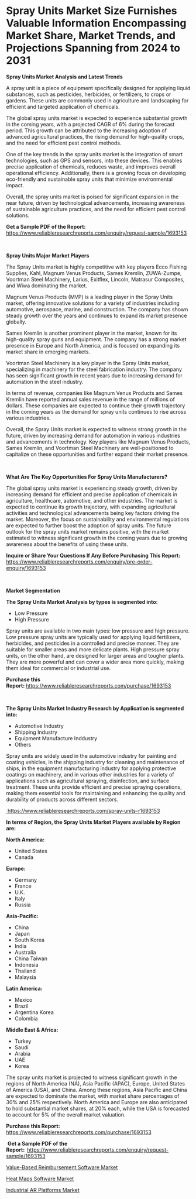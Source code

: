 <p><h1>Spray Units Market Size Furnishes Valuable Information Encompassing Market Share, Market Trends, and Projections Spanning from 2024 to 2031</h1></p><p><strong>Spray Units Market Analysis and Latest Trends</strong></p>
<p><p>A spray unit is a piece of equipment specifically designed for applying liquid substances, such as pesticides, herbicides, or fertilizers, to crops or gardens. These units are commonly used in agriculture and landscaping for efficient and targeted application of chemicals.</p><p>The global spray units market is expected to experience substantial growth in the coming years, with a projected CAGR of 6% during the forecast period. This growth can be attributed to the increasing adoption of advanced agricultural practices, the rising demand for high-quality crops, and the need for efficient pest control methods.</p><p>One of the key trends in the spray units market is the integration of smart technologies, such as GPS and sensors, into these devices. This enables precise application of chemicals, reduces waste, and improves overall operational efficiency. Additionally, there is a growing focus on developing eco-friendly and sustainable spray units that minimize environmental impact.</p><p>Overall, the spray units market is poised for significant expansion in the near future, driven by technological advancements, increasing awareness of sustainable agriculture practices, and the need for efficient pest control solutions.</p></p>
<p><strong>Get a Sample PDF of the Report:&nbsp;</strong> <a href="https://www.reliableresearchreports.com/enquiry/request-sample/1693153">https://www.reliableresearchreports.com/enquiry/request-sample/1693153</a></p>
<p>&nbsp;</p>
<p><strong>Spray Units Major Market Players</strong></p>
<p><p>The Spray Units market is highly competitive with key players Ecco Fishing Supplies, Kahl, Magnum Venus Products, Sames Kremlin, ZUWA-Zumpe, Voortman Steel Machinery, Larius, Exitflex, Lincoln, Matrasur Composites, and Wiwa dominating the market. </p><p>Magnum Venus Products (MVP) is a leading player in the Spray Units market, offering innovative solutions for a variety of industries including automotive, aerospace, marine, and construction. The company has shown steady growth over the years and continues to expand its market presence globally.</p><p>Sames Kremlin is another prominent player in the market, known for its high-quality spray guns and equipment. The company has a strong market presence in Europe and North America, and is focused on expanding its market share in emerging markets.</p><p>Voortman Steel Machinery is a key player in the Spray Units market, specializing in machinery for the steel fabrication industry. The company has seen significant growth in recent years due to increasing demand for automation in the steel industry.</p><p>In terms of revenue, companies like Magnum Venus Products and Sames Kremlin have reported annual sales revenue in the range of millions of dollars. These companies are expected to continue their growth trajectory in the coming years as the demand for spray units continues to rise across various industries.</p><p>Overall, the Spray Units market is expected to witness strong growth in the future, driven by increasing demand for automation in various industries and advancements in technology. Key players like Magnum Venus Products, Sames Kremlin, and Voortman Steel Machinery are well-positioned to capitalize on these opportunities and further expand their market presence.</p></p>
<p>&nbsp;</p>
<p><strong>What Are The Key Opportunities For Spray Units Manufacturers?</strong></p>
<p><p>The global spray units market is experiencing steady growth, driven by increasing demand for efficient and precise application of chemicals in agriculture, healthcare, automotive, and other industries. The market is expected to continue its growth trajectory, with expanding agricultural activities and technological advancements being key factors driving the market. Moreover, the focus on sustainability and environmental regulations are expected to further boost the adoption of spray units. The future outlook for the spray units market remains positive, with the market estimated to witness significant growth in the coming years due to growing awareness about the benefits of using these units.</p></p>
<p><strong>Inquire or Share Your Questions If Any Before Purchasing This Report:</strong> <a href="https://www.reliableresearchreports.com/enquiry/pre-order-enquiry/1693153">https://www.reliableresearchreports.com/enquiry/pre-order-enquiry/1693153</a></p>
<p>&nbsp;</p>
<p><strong>Market Segmentation</strong></p>
<p><strong>The Spray Units Market Analysis by types is segmented into:</strong></p>
<p><ul><li>Low Pressure</li><li>High Pressure</li></ul></p>
<p><p>Spray units are available in two main types: low pressure and high pressure. Low pressure spray units are typically used for applying liquid fertilizers, herbicides, and pesticides in a controlled and precise manner. They are suitable for smaller areas and more delicate plants. High pressure spray units, on the other hand, are designed for larger areas and tougher plants. They are more powerful and can cover a wider area more quickly, making them ideal for commercial or industrial use.</p></p>
<p><strong>Purchase this Report:&nbsp;</strong><a href="https://www.reliableresearchreports.com/purchase/1693153">https://www.reliableresearchreports.com/purchase/1693153</a></p>
<p>&nbsp;</p>
<p><strong>The Spray Units Market Industry Research by Application is segmented into:</strong></p>
<p><ul><li>Automotive Industry</li><li>Shipping Industry</li><li>Equipment Manufacture Inddustry</li><li>Others</li></ul></p>
<p><p>Spray units are widely used in the automotive industry for painting and coating vehicles, in the shipping industry for cleaning and maintenance of ships, in the equipment manufacturing industry for applying protective coatings on machinery, and in various other industries for a variety of applications such as agricultural spraying, disinfection, and surface treatment. These units provide efficient and precise spraying operations, making them essential tools for maintaining and enhancing the quality and durability of products across different sectors.</p></p>
<p><a href="https://www.reliableresearchreports.com/spray-units-r1693153">&nbsp;https://www.reliableresearchreports.com/spray-units-r1693153</a></p>
<p><strong>In terms of Region, the Spray Units Market Players available by Region are:</strong></p>
<p>
    <p> <strong> North America: </strong>
        <ul>
            <li>United States</li>
            <li>Canada</li>
        </ul>
        </p> 
    <p> <strong> Europe: </strong>
        <ul>
            <li>Germany</li>
            <li>France</li>
            <li>U.K.</li>
            <li>Italy</li>
            <li>Russia</li>
        </ul>
        </p> 
    <p> <strong> Asia-Pacific: </strong>
        <ul>
            <li>China</li>
            <li>Japan</li>
            <li>South Korea</li>
            <li>India</li>
            <li>Australia</li>
            <li>China Taiwan</li>
            <li>Indonesia</li>
            <li>Thailand</li>
            <li>Malaysia</li>
        </ul>
        </p> 
    <p> <strong> Latin America: </strong>
        <ul>
            <li>Mexico</li>
            <li>Brazil</li>
            <li>Argentina Korea</li>
            <li>Colombia</li>
        </ul>
        </p> 
    <p> <strong> Middle East & Africa: </strong>
        <ul>
            <li>Turkey</li>
            <li>Saudi</li>
            <li>Arabia</li>
            <li>UAE</li>
            <li>Korea</li>
        </ul>
    </p>
    </p>
<p><p>The spray units market is projected to witness significant growth in the regions of North America (NA), Asia Pacific (APAC), Europe, United States of America (USA), and China. Among these regions, Asia Pacific and China are expected to dominate the market, with market share percentages of 30% and 25% respectively. North America and Europe are also anticipated to hold substantial market shares, at 20% each, while the USA is forecasted to account for 5% of the overall market valuation.</p></p>
<p><strong>Purchase this Report: </strong><a href="https://www.reliableresearchreports.com/purchase/1693153">https://www.reliableresearchreports.com/purchase/1693153</a></p>
<p>&nbsp;<strong>Get a Sample PDF of the Report:&nbsp;&nbsp;</strong><a href="https://www.reliableresearchreports.com/enquiry/request-sample/1693153">https://www.reliableresearchreports.com/enquiry/request-sample/1693153</a></p>
<p><strong></strong></p>
<p><p><a href="https://medium.com/@elisamohr1927/value-based-reimbursement-software-market-size-share-analysis-growth-trends-forecasts-2024-ac85e75537ad">Value-Based Reimbursement Software Market</a></p><p><a href="https://medium.com/@hsjri2637/heat-maps-software-industry-analysis-report-its-market-size-growing-with-a-cagr-of-14-6-a5f3de1fdb84">Heat Maps Software Market</a></p><p><a href="https://medium.com/@nettieboyle39/exploring-industrial-ar-platforms-market-dynamics-global-trends-and-future-growth-prospects-2024-3bae52a7b8ae">Industrial AR Platforms Market</a></p></p>